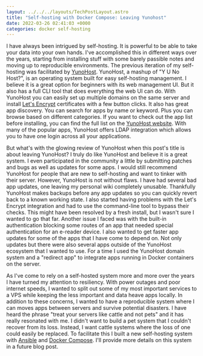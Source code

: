 ```yaml
---
layout: ../../../layouts/TechPostLayout.astro
title: "Self-hosting with Docker Compose: Leaving Yunohost"
date: 2022-03-26 02:41:03 +0000
categories: docker self-hosting
---
```


I have always been intrigued by self-hosting. It is powerful to be able to
take your data into your own hands. I've accomplished this in different ways
over the years, starting from installing stuff with some barely passible notes
and moving up to reproducible environments. The previous iteration of my self-hosting
was facilitated by [YunoHost](https://yunohost.org/). YunoHost, a mashup of
"Y U No Host?", is an operating system built for easy self-hosting management.
I believe it is a great option for beginners with its web management UI.
But it also has a full CLI tool that does everything the web UI can do.
With YunoHost you can easily set up multiple domains on the same server and install
[Let's Encrypt](https://letsencrypt.org/) certificates with a few button clicks.
It also has great app discovery. You can search for apps by name or keyword. Plus
you can browse based on different categories. If you want to check out the app
list before installing, you can find the full list on the [YunoHost website](https://yunohost.org/en/apps?q=%2Fapps).
With many of the popular apps, YunoHost offers LDAP integration
which allows you to have one login across all your applications.

But what's with the glowing review of YunoHost when this post's title is about
leaving YunoHost? I truly do like YunoHost and believe it is a great system. I
even participated in the community a little by submitting patches and bugs as well as
updates for some apps. I would still recommend YunoHost for people that are new
to self-hosting and want to tinker with their server. However, YunoHost is not
without flaws. I have had several bad app updates, one leaving my personal wiki
completely unusable. Thankfully YunoHost makes backups before any app updates so
you can quickly revert back to a known working state. I also started having
problems with the Let's Encrypt integration and had to use the command-line tool
to bypass their checks. This might have been resolved by a fresh install, but I
wasn't sure I wanted to go that far. Another issue I faced was with the built-in
authentication blocking some routes of an app that needed special authentication
for an e-reader device. I also wanted to get faster app updates for some of the
apps that I have come to depend on. Not only updates but there were also several apps
outside of the YunoHost ecosystem that I wanted to use. For a time I used the
YunoHost domain system and a "redirect app" to integrate apps running in Docker
containers on the server.

As I've come to rely on a self-hosted system more and more over the years I have turned
my attention to resiliency. With power outages and poor internet speeds,
I wanted to split out some of my most important services to a VPS while keeping
the less important and data heave apps locally. In addition to these concerns,
I wanted to have a reproducible system where I can moves apps between servers
and survive potential disasters. I have heard the phrase "treat your servers like
cattle and not pets" and it has really resonated with me. I didn't want to build
a pet system that I couldn't recover from its loss. Instead, I want cattle systems
where the loss of one could easily be replaced. To facilitate this I built a
new self-hosting system with [Ansible](https://www.ansible.com/) and
[Docker Compose](https://docs.docker.com/compose/). I'll provide more details
on this system in a future blog post.
